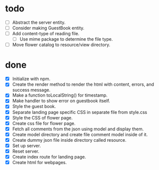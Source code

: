 # todo

- [ ] Abstract the server entity.
- [ ] Consider making GuestBook entity.
- [ ] Add content-type of reading file.
  - [ ] Use mime package to determine the file type.
- [ ] Move flower catalog to resource/view directory.

# done

- [x] Initialize with npm.
- [x] Create the render method to render the html with content, errors, and success message.
- [x] Make a function toLocalString() for timestamp.
- [x] Make handler to show error on guestbook itself.
- [x] Style the guest book.
- [x] Separate landing page specific CSS in separate file from style.css
- [x] Style the CSS of flower page.
- [x] Create css file for flower page.
- [x] Fetch all comments from the json using model and display them.
- [x] Create model directory and create file comment model inside of it.
- [x] Create dummy json file inside directory called resource.
- [x] Set up server.
- [x] Reset server.
- [x] Create index route for landing page.
- [x] Create html for webpages.
